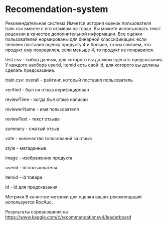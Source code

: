 # Recomendation-system
Рекомендательная система
Имеется история оценок пользователя train.csv вместе с его отзывом на товар. Вы можете использовать текст рецензии в качестве дополнительной информации. Все оценки пользователей нормированы для бинарной классификации: если человек поставил оценку продукту 4 и больше, то мы считаем, что продукт ему понравился, если меньше 4, то продукт не понравился.

test.csv - набор данных, для которого вы должны сделать предсказания. У каждого наобора userid, itemid есть свой id, для которого вы должны сделать предсказание.

train.csv:
overall - рейтинг, который поставил пользователь

verified - был ли отзыв верифицирован

reviewTime - когда был отзыв написан

reviewerName - имя пользователя

reviewText - текст отзыва

summary - сжатый отзыв

vote - количество голосований за отзыв

style - метаданные

image - изображение продукта

userid - id пользователя

itemid - id товара

id - id для предсказания

Метрики
В качестве метрики для оценки ваших рекомендаций используется RocAuc.

Результаты соревнования на https://www.kaggle.com/c/recommendationsv4/leaderboard
